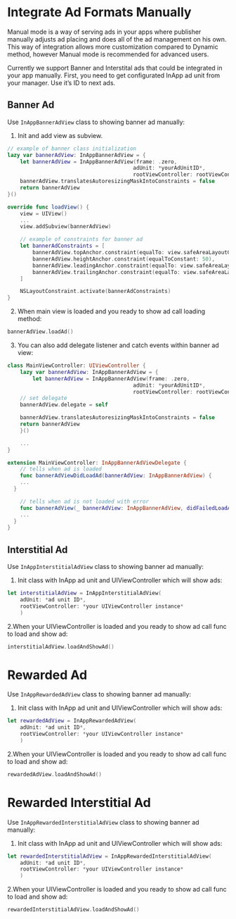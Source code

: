 # Integrate Ad Formats Manually

Manual mode is a way of serving ads in your apps where publisher manually adjusts ad placing and does all of the ad management on his own. This way of integration allows more customization compared to Dynamic method, however Manual mode is recommended for advanced users.

Currently we support Banner and Interstital ads that could be integrated in your app manually.
First, you need to get configurated InApp ad unit from your manager. Use it’s ID to next ads.

## Banner Ad

Use `InAppBannerAdView` class to showing banner ad manually:

1. Init and add view as subview.

```swift
// example of banner class initialization
lazy var bannerAdView: InAppBannerAdView = {
    let bannerAdView = InAppBannerAdView(frame: .zero,
                                        adUnit: *yourAdUnitID*,
                                        rootViewController: rootViewConntroller)
	bannerAdView.translatesAutoresizingMaskIntoConstraints = false
    return bannerAdView
}()

override func loadView() {
    view = UIView()
    ...
    view.addSubview(bannerAdView)

	// example of constraints for banner ad
    let bannerAdConstraints = [
        bannerAdView.topAnchor.constraint(equalTo: view.safeAreaLayoutGuide.topAnchor),     
		bannerAdView.heightAnchor.constraint(equalToConstant: 50),
        bannerAdView.leadingAnchor.constraint(equalTo: view.safeAreaLayoutGuide.leadingAnchor),
        bannerAdView.trailingAnchor.constraint(equalTo: view.safeAreaLayoutGuide.trailingAnchor)
    ]

    NSLayoutConstraint.activate(bannerAdConstraints)
}
```

2. When main view is loaded and you ready to show ad call loading method:

```swift
bannerAdView.loadAd()
```

3. You can also add delegate listener and catch events within banner ad view:

```swift
class MainViewController: UIViewController {
    lazy var bannerAdView: InAppBannerAdView = {
        let bannerAdView = InAppBannerAdView(frame: .zero,
                                        adUnit: *yourAdUnitID*,
                                        rootViewController: rootViewConntroller)
    // set delegate
    bannerAdView.delegate = self

	bannerAdView.translatesAutoresizingMaskIntoConstraints = false
    return bannerAdView
    }()

    ...
}

extension MainViewController: InAppBannerAdViewDelegate {
    // tells when ad is loaded
	func bannerAdViewDidLoadAd(bannerAdView: InAppBannerAdView) {
	...
  }

    // tells when ad is not loaded with error
    func bannerAdView(_ bannerAdView: InAppBannerAdView, didFailedLoadAdWithError error: Error) {
	...
  }
}
```

## Interstitial Ad

Use `InAppInterstitialAdView` class to showing banner ad manually:

1. Init class with InApp ad unit and UIViewController which will show ads:

```swift
let interstitialAdView = InAppInterstitialAdView(
    adUnit: *ad unit ID*,
    rootViewController: *your UIViewController instance*
    )
```

2.When your UIViewController is loaded and you ready to show ad call func to load and show ad:

```swift
interstitialAdView.loadAndShowAd()
```

# Rewarded Ad

Use `InAppRewardedAdView` class to showing banner ad manually:

1. Init class with InApp ad unit and UIViewController which will show ads:

```swift
let rewardedAdView = InAppRewardedAdView(
    adUnit: *ad unit ID*,
    rootViewController: *your UIViewController instance*
    )
```

2.When your UIViewController is loaded and you ready to show ad call func to load and show ad:

```swift
rewardedAdView.loadAndShowAd()
```

# Rewarded Interstitial Ad

Use `InAppRewardedInterstitialAdView` class to showing banner ad manually:

1. Init class with InApp ad unit and UIViewController which will show ads:

```swift
let rewardedInterstitialAdView = InAppRewardedInterstitialAdView(
    adUnit: *ad unit ID*,
    rootViewController: *your UIViewController instance*
    )
```

2.When your UIViewController is loaded and you ready to show ad call func to load and show ad:

```swift
rewardedInterstitialAdView.loadAndShowAd()
```
